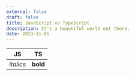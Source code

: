 ```yaml
---
external: false
draft: false
title: JavaScript vs TypeScript
description: It's a beautiful world out there.
date: 2023-11-05
---
```


| JS | TS |
| --------- | -------- |
| _italics_ | **bold** |

